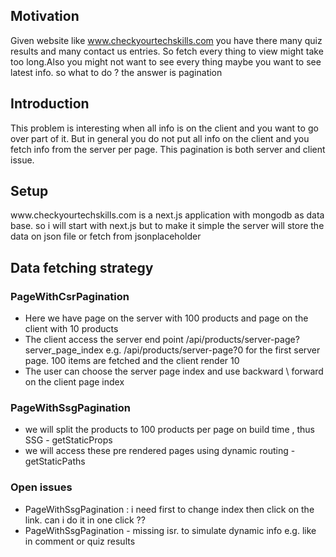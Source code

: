 <h2>Motivation</h2>
Given website like <a href='https://www.checkyourtechskills.com'>www.checkyourtechskills.com</a> you have there many quiz results and many contact us entries. So fetch every thing to view might take too long.Also you might not want to see every thing maybe you want to see latest info. so what to do ? the answer is pagination

<h2>Introduction</h2>
This problem is interesting when all info is on the client and you want to go over part of it. But in general you do not put all info on the client and you fetch info from the server per page. This pagination is both server and client issue.

<h2>Setup</h2>
www.checkyourtechskills.com is a next.js application with mongodb as data base. so i will start with next.js but to make it simple the server will store the data on json file or fetch from jsonplaceholder

<h2>Data fetching strategy</h2>

<h3>PageWithCsrPagination</h3>
<ul>
<li>Here we have page on the server with 100 products and page on the client with 10 products</li>
<li>The client access the server end point /api/products/server-page?server_page_index e.g. /api/products/server-page?0 for the first server page. 100 items are fetched and the client render 10</li>
<li>The user can choose the server page index and use backward \ forward on the client page index</li>
</ul>

<h3>PageWithSsgPagination</h3>
<ul>
<li>we will split the products to 100 products per page on build time , thus SSG - getStaticProps</li>
<li>we will access these pre rendered pages using dynamic routing - getStaticPaths</li>
</ul>

<h3>Open issues</h3>
<ul>
<li>PageWithSsgPagination : i need first to change index then click on the link. can i do it in one click ?? </li>
<li>PageWithSsgPagination - missing isr. to simulate dynamic info e.g. like in comment or quiz results</li>
<ul>